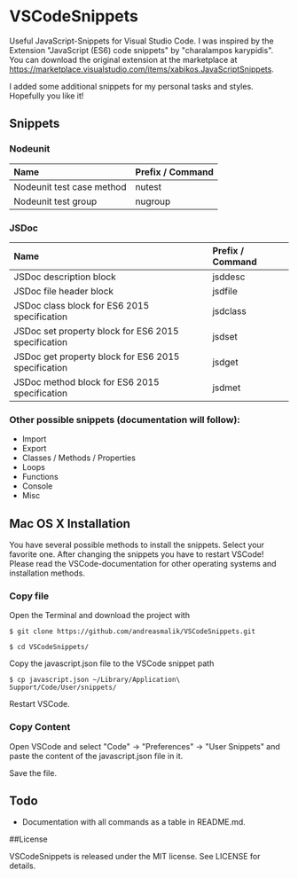# VSCodeSnippets

Useful JavaScript-Snippets for Visual Studio Code. I was inspired by the Extension "JavaScript (ES6) code snippets" 
by "charalampos karypidis". You can download the original extension at the marketplace at 
https://marketplace.visualstudio.com/items/xabikos.JavaScriptSnippets. 

I added some additional snippets for my personal tasks and styles. Hopefully you like it!


## Snippets

### Nodeunit

| Name  							| Prefix / Command	| 
| :------------ 					|:----------------- |
| Nodeunit test case method      	| nutest 			|
| Nodeunit test group     			| nugroup 			|


### JSDoc

| Name  												| Prefix / Command	| 
| :------------ 										|:----------------- |
| JSDoc description block      							| jsddesc 			|
| JSDoc file header block      							| jsdfile 			|
| JSDoc class block for ES6 2015 specification     		| jsdclass 			|
| JSDoc set property block for ES6 2015 specification  	| jsdset 			|
| JSDoc get property block for ES6 2015 specification   | jsdget 			|
| JSDoc method block for ES6 2015 specification   		| jsdmet 			|


### Other possible snippets (documentation will follow):

* Import
* Export 
* Classes / Methods / Properties
* Loops
* Functions
* Console
* Misc


## Mac OS X Installation

You have several possible methods to install the snippets. Select your favorite one. 
After changing the snippets you have to restart VSCode! Please read the VSCode-documentation
for other operating systems and installation methods.

### Copy file

Open the Terminal and download the project with

```
$ git clone https://github.com/andreasmalik/VSCodeSnippets.git

$ cd VSCodeSnippets/
```

Copy the javascript.json file to the VSCode snippet path

```
$ cp javascript.json ~/Library/Application\ Support/Code/User/snippets/
```

Restart VSCode.

### Copy Content 

Open VSCode and select "Code" -> "Preferences" -> "User Snippets" and paste the content of the javascript.json file in it.

Save the file.


## Todo

* Documentation with all commands as a table in README.md.


##License

VSCodeSnippets is released under the MIT license. See LICENSE for details.